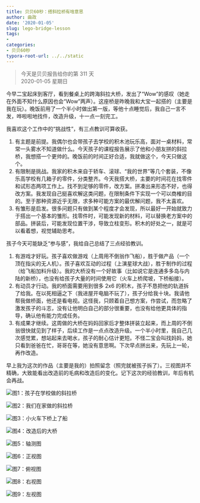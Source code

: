 ```yaml
---
title: 贝贝60秒：搭斜拉桥有啥意思
author: 曲政
date: '2020-01-05'
slug: lego-bridge-lesson
tags:
- 
categories:
- 贝贝60秒
typora-root-url: ../../static
---
```

> 今天是贝贝报告给你的第 311 天   
> 2020-01-05 星期日 

今早二宝起床到客厅，看到餐桌上的跨海斜拉大桥，发出了“Wow”的感叹（她走在外面不知什么原因也会“Wow”两声）。这座桥是昨晚我和大宝一起搭的（主要是我在玩）。晚饭前用了一个半小时做出第一版，等他十点睡觉后，我自己一言不发，哗啦啦地找件，改造升级，十一点一刻完工。

我喜欢这个工作中的“挑战性”，有三点教训可算收获。

1.  有主题是前提。我偶尔也会带孩子去学校的积木池玩乐高，面对一桌材料，常常一头雾水不知道做什么。今天孩子的课程报告展示了他和小朋友拼的斜拉桥，我想搭一个更帅的。晚饭前的时间正好合适，我就做这个，今天只做这个。
2.  有限制是挑战。我家的积木来自于轿车、滚球、“我的世界”等几个套装，不像乐高学校有几箱子的零件，分类整齐。今天我搭大桥，主要的时间花在找零件和试形态两项工作上。找不到足够的零件，改方案。拼凑出来形态不好，也得改方案。我发现自己挺喜欢解这类问题，在限制条件下实现一个可以商榷的目的。至于那种资源近乎无限，求多种可能方案的最优解问题，我不太喜欢。
3.  有雏形是启发。很多问题只有做到某个程度才会发现，所以最好一开始就致力于搭出一个基本的雏形。找零件时，可能发现新的材料，可以替换老方案中的部品。拼装后，可能发现位置干涉，导致立柱变形。积木的好处之一，就是可以看着想，视觉辅助思考。

孩子今天可能缺乏“参与感”，我给自己总结了三点经验教训。

1.  有游戏才好玩。孩子喜欢做游戏（上周用不倒翁作飞船），胜于做产品（一个顶在指尖的无人机）。孩子喜欢互动的过程（上演星球大战），胜于制作的过程（给飞船加料升级）。我的大桥没有一个好故事（比如说它是连通多多岛与内陆的新桥），也没有给孩子大量的时间使用它（火车上桥爬坡，下桥船接）。
2.  有动员才行动。我的桥面需要用到很多 2x6 的积木，孩子不恳把他的轨道拆了给我。在以死相逼之下（我进屋开电脑不玩了），孩子分给我十块。我请他帮我做桥面，他还是看电视。这怪我，只顾着自己想方案，作尝试，而忽略了激发孩子的斗志，没有让他明白自己的部分很重要，也没有给他更具体的指导，确认他有能力完成任务。
3.  有成果才继续。这周做的大桥在妈妈回家后才整体拼装立起来，而上周的不倒翁很快就见到了样子，后续工作是一点点改造升级。一个半小时里，我自己几次感觉累，想站起来去喝水，孩子的耐心估计更短。不怪二宝会叫找妈妈，她只看到爸爸在忙，哥哥在等，她没有意思啊。下次早点拼出来，先玩上一轮，再作改造。

早上我为这次的作品（主要是我的）拍照留念（照完就被孩子拆了）。三视图并不精确，大致能看出改造前的毛病和改造后的变化。记下这次的经验教训，年后有机会再战。

![图1：孩子在学校做的斜拉桥](/images/2020-01-05-%E8%B4%9D%E8%B4%9D60%E7%A7%92%EF%BC%9A%E7%A7%AF%E6%9C%A8%E6%9C%89%E9%99%90%E4%B9%9F%E5%A5%BD%E7%8E%A9%E5%90%97//image-20200106130423640.png)

![图2：我们在家做的斜拉桥](/images/2020-01-05-%E8%B4%9D%E8%B4%9D60%E7%A7%92%EF%BC%9A%E7%A7%AF%E6%9C%A8%E6%9C%89%E9%99%90%E4%B9%9F%E5%A5%BD%E7%8E%A9%E5%90%97/IMG_4215-8287100.JPG)

![图3：小火车下桥上了船](/images/2020-01-05-%E8%B4%9D%E8%B4%9D60%E7%A7%92%EF%BC%9A%E7%A7%AF%E6%9C%A8%E6%9C%89%E9%99%90%E4%B9%9F%E5%A5%BD%E7%8E%A9%E5%90%97//image-20200106130531695.png)

![图4：改造后的大桥](/images/2020-01-05-%E8%B4%9D%E8%B4%9D60%E7%A7%92%EF%BC%9A%E7%A7%AF%E6%9C%A8%E6%9C%89%E9%99%90%E4%B9%9F%E5%A5%BD%E7%8E%A9%E5%90%97/IMG_4218.JPG)

![图5：轴测图](/images/2020-01-05-%E8%B4%9D%E8%B4%9D60%E7%A7%92%EF%BC%9A%E7%A7%AF%E6%9C%A8%E6%9C%89%E9%99%90%E4%B9%9F%E5%A5%BD%E7%8E%A9%E5%90%97/IMG_4230.JPG)

![图6：正视图](/images/2020-01-05-%E8%B4%9D%E8%B4%9D60%E7%A7%92%EF%BC%9A%E7%A7%AF%E6%9C%A8%E6%9C%89%E9%99%90%E4%B9%9F%E5%A5%BD%E7%8E%A9%E5%90%97/IMG_4232.JPG)

![图7：俯视图](/images/2020-01-05-%E8%B4%9D%E8%B4%9D60%E7%A7%92%EF%BC%9A%E7%A7%AF%E6%9C%A8%E6%9C%89%E9%99%90%E4%B9%9F%E5%A5%BD%E7%8E%A9%E5%90%97/IMG_4233.JPG)

![图8：右视图](/images/2020-01-05-%E8%B4%9D%E8%B4%9D60%E7%A7%92%EF%BC%9A%E7%A7%AF%E6%9C%A8%E6%9C%89%E9%99%90%E4%B9%9F%E5%A5%BD%E7%8E%A9%E5%90%97//image-20200106130741461.png)

![图9：左视图](/images/2020-01-05-%E8%B4%9D%E8%B4%9D60%E7%A7%92%EF%BC%9A%E7%A7%AF%E6%9C%A8%E6%9C%89%E9%99%90%E4%B9%9F%E5%A5%BD%E7%8E%A9%E5%90%97//image-20200106130810019.png)



